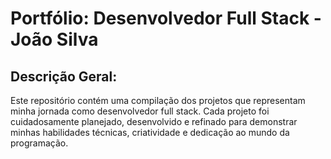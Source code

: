# Portfólio: Desenvolvedor Full Stack - João Silva

## Descrição Geral:
Este repositório contém uma compilação dos projetos que representam minha jornada como desenvolvedor full stack. Cada projeto foi cuidadosamente planejado, desenvolvido e refinado para demonstrar minhas habilidades técnicas, criatividade e dedicação ao mundo da programação.